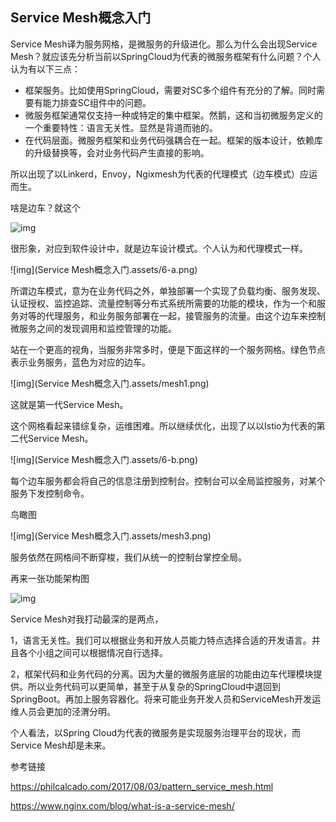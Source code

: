 ## Service Mesh概念入门

Service Mesh译为服务网格，是微服务的升级进化。那么为什么会出现Service Mesh？就应该先分析当前以SpringCloud为代表的微服务框架有什么问题？个人认为有以下三点：

- 框架服务。比如使用SpringCloud，需要对SC多个组件有充分的了解。同时需要有能力排查SC组件中的问题。
- 微服务框架通常仅支持一种或特定的集中框架。然鹅，这和当初微服务定义的一个重要特性：语言无关性。显然是背道而驰的。
- 在代码层面。微服务框架和业务代码强耦合在一起。框架的版本设计，依赖库的升级替换等，会对业务代码产生直接的影响。



所以出现了以Linkerd，Envoy，Ngixmesh为代表的代理模式（边车模式）应运而生。

啥是边车？就这个

![img](C:/Users/hello/Desktop/timg.png)

很形象，对应到软件设计中，就是边车设计模式。个人认为和代理模式一样。

![img](Service Mesh概念入门.assets/6-a.png)

所谓边车模式，意为在业务代码之外，单独部署一个实现了负载均衡、服务发现、认证授权、监控追踪、流量控制等分布式系统所需要的功能的模块，作为一个和服务对等的代理服务，和业务服务部署在一起，接管服务的流量。由这个边车来控制微服务之间的发现调用和监控管理的功能。

站在一个更高的视角，当服务非常多时，便是下面这样的一个服务网格。绿色节点表示业务服务，蓝色为对应的边车。

![img](Service Mesh概念入门.assets/mesh1.png)

这就是第一代Service Mesh。

这个网格看起来错综复杂，运维困难。所以继续优化，出现了以以Istio为代表的第二代Service Mesh。

![img](Service Mesh概念入门.assets/6-b.png)

每个边车服务都会将自己的信息注册到控制台。控制台可以全局监控服务，对某个服务下发控制命令。

鸟瞰图

![img](Service Mesh概念入门.assets/mesh3.png)

服务依然在网格间不断穿梭，我们从统一的控制台掌控全局。

再来一张功能架构图

![img](https://www.nginx.com/wp-content/uploads/2019/02/service-mesh-generic-topology.png)

Service Mesh对我打动最深的是两点，

1，语言无关性。我们可以根据业务和开放人员能力特点选择合适的开发语言。并且各个小组之间可以根据情况自行选择。

2，框架代码和业务代码的分离。因为大量的微服务底层的功能由边车代理模块提供。所以业务代码可以更简单，甚至于从复杂的SpringCloud中退回到SpringBoot。再加上服务容器化。将来可能业务开发人员和ServiceMesh开发运维人员会更加的泾渭分明。

个人看法，以Spring Cloud为代表的微服务是实现服务治理平台的现状，而Service Mesh却是未来。



参考链接

https://philcalcado.com/2017/08/03/pattern_service_mesh.html

https://www.nginx.com/blog/what-is-a-service-mesh/

